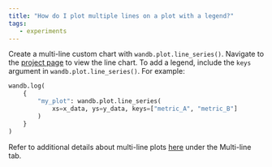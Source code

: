 ```yaml
---
title: "How do I plot multiple lines on a plot with a legend?"
tags:
   - experiments
---
```

Create a multi-line custom chart with `wandb.plot.line_series()`. Navigate to the [project page](../guides/app/pages/project-page.md) to view the line chart. To add a legend, include the `keys` argument in `wandb.plot.line_series()`. For example:

```python
wandb.log(
    {
        "my_plot": wandb.plot.line_series(
            xs=x_data, ys=y_data, keys=["metric_A", "metric_B"]
        )
    }
)
```

Refer to additional details about multi-line plots [here](../guides/track/log/plots.md#basic-charts) under the Multi-line tab.